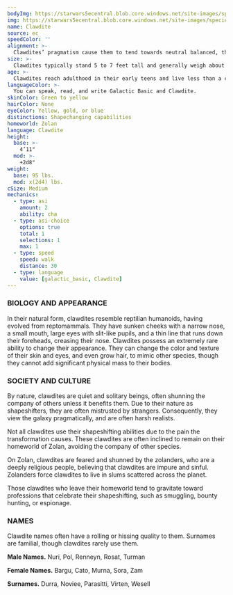 ```yaml
---
bodyImg: https://starwars5ecentral.blob.core.windows.net/site-images/species/species_Clawdite.png
img: https://starwars5ecentral.blob.core.windows.net/site-images/species/species_Clawdite.png
name: Clawdite
source: ec
speedColor: ''
alignment: >-
  Clawdites’ pragmatism cause them to tend towards neutral balanced, though there are exceptions.
size: >-
  Clawdites typically stand 5 to 7 feet tall and generally weigh about 140 lbs. Regardless of your position in that range, your size is Medium.
age: >-
  Clawdites reach adulthood in their early teens and live less than a century.
languageColor: >-
  You can speak, read, and write Galactic Basic and Clawdite. 
skinColor: Green to yellow
hairColor: None
eyeColor: Yellow, gold, or blue
distinctions: Shapechanging capabilities
homeworld: Zolan
language: Clawdite
height:
  base: >-
    4’11"
  mod: >-
    +2d8"
weight:
  base: 95 lbs.
  mod: x(2d4) lbs.
cSize: Medium
mechanics:
  - type: asi
    amount: 2
    ability: cha
  - type: asi-choice
    options: true
    total: 1
    selections: 1
    max: 1
  - type: speed
    speed: walk
    distance: 30
  - type: language
    value: [galactic_basic, Clawdite]
---
```

### BIOLOGY AND APPEARANCE
In their natural form, clawdites resemble reptilian humanoids, having evolved from reptomammals. They have sunken cheeks with a narrow nose, a small mouth, large eyes with slit-like pupils, and a thin line that runs down their foreheads, creasing their nose. Clawdites possess an extremely rare ability to change their appearance. They can change the color and texture of their skin and eyes, and even grow hair, to mimic other species, though they cannot add significant physical mass to their bodies.

### SOCIETY AND CULTURE
By nature, clawdites are quiet and solitary beings, often shunning the company of others unless it benefits them. Due to their nature as shapeshifters, they are often mistrusted by strangers. Consequently, they view the galaxy pragmatically, and are often harsh realists.

Not all clawdites use their shapeshifting abilities due to the pain the transformation causes. These clawdites are often inclined to remain on their homeworld of Zolan, avoiding the company of other species.

On Zolan, clawdites are feared and shunned by the zolanders, who are a deeply religious people, believing that clawdites are impure and sinful. Zolanders force clawdites to live in slums scattered across the planet.

Those clawdites who leave their homeworld tend to gravitate toward professions that celebrate their shapeshifting, such as smuggling, bounty hunting, or espionage.

### NAMES
Clawdite names often have a rolling or hissing quality to them. Surnames are familial, though clawdites rarely use them.

__Male Names.__ Nuri, Pol, Renneyn, Rosat, Turman

__Female Names.__ Bargu, Cato, Murna, Sora, Zam

__Surnames.__ Durra, Noviee, Parasitti, Virten, Wesell



    